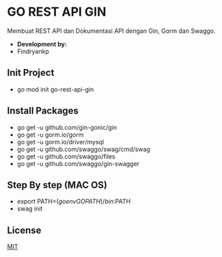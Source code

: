# GO REST API GIN

Membuat REST API dan Dokumentasi API dengan Gin, Gorm dan Swaggo.
- **Development by:** 
- Findryankp

## Init Project
- go mod init go-rest-api-gin

## Install Packages
- go get -u github.com/gin-gonic/gin
- go get -u gorm.io/gorm
- go get -u gorm.io/driver/mysql
- go get -u github.com/swaggo/swag/cmd/swag
- go get -u github.com/swaggo/files
- go get -u github.com/swaggo/gin-swagger

## Step By step (MAC OS)
- export PATH=$(go env GOPATH)/bin:$PATH
- swag init

## License
[MIT](https://choosealicense.com/licenses/mit/)
